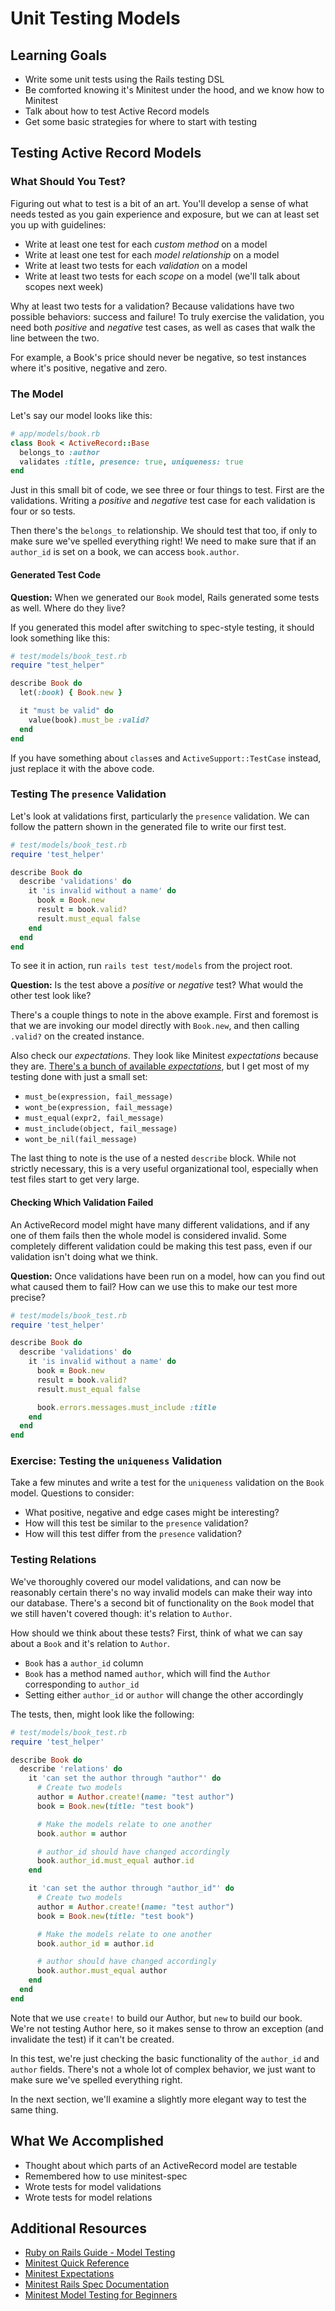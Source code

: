 # Unit Testing Models

## Learning Goals
- Write some unit tests using the Rails testing DSL
- Be comforted knowing it's Minitest under the hood, and we know how to Minitest
- Talk about how to test Active Record models
- Get some basic strategies for where to start with testing

## Testing Active Record Models

### What Should You Test?

Figuring out what to test is a bit of an art. You'll develop a sense of what needs tested as you gain experience and exposure, but we can at least set you up with guidelines:

- Write at least one test for each _custom method_ on a model
- Write at least one test for each _model relationship_ on a model
- Write at least two tests for each _validation_ on a model
- Write at least two tests for each _scope_ on a model (we'll talk about scopes next week)

Why at least two tests for a validation? Because validations have two possible behaviors: success and failure! To truly exercise the validation, you need both _positive_ and _negative_ test cases, as well as cases that walk the line between the two.

For example, a Book's price should never be negative, so test instances where it's positive, negative and zero.  

### The Model

Let's say our model looks like this:

```ruby
# app/models/book.rb
class Book < ActiveRecord::Base
  belongs_to :author
  validates :title, presence: true, uniqueness: true
end
```

Just in this small bit of code, we see three or four things to test. First are the validations. Writing a _positive_ and _negative_ test case for each validation is four or so tests.

Then there's the `belongs_to` relationship. We should test that too, if only to make sure we've spelled everything right! We need to make sure that if an `author_id` is set on a book, we can access `book.author`.

#### Generated Test Code

**Question:** When we generated our `Book` model, Rails generated some tests as well. Where do they live?

If you generated this model after switching to spec-style testing, it should look something like this:

```ruby
# test/models/book_test.rb
require "test_helper"

describe Book do
  let(:book) { Book.new }

  it "must be valid" do
    value(book).must_be :valid?
  end
end
```

If you have something about `class`es and `ActiveSupport::TestCase` instead, just replace it with the above code.

### Testing The `presence` Validation

Let's look at validations first, particularly the `presence` validation. We can follow the pattern shown in the generated file to write our first test.

```ruby
# test/models/book_test.rb
require 'test_helper'

describe Book do
  describe 'validations' do
    it 'is invalid without a name' do
      book = Book.new
      result = book.valid?
      result.must_equal false
    end
  end
end
```

To see it in action, run `rails test test/models` from the project root.

**Question:** Is the test above a _positive_ or _negative_ test? What would the other test look like?

There's a couple things to note in the above example. First and foremost is that we are invoking our model directly with `Book.new`, and then calling `.valid?` on the created instance.

Also check our _expectations_. They look like Minitest _expectations_ because they are. [There's a bunch of available _expectations_](http://ruby-doc.org/stdlib-trunk/libdoc/minitest/spec/rdoc/MiniTest/Expectations.html), but I get most of my testing done with just a small set:

- `must_be(expression, fail_message)`
- `wont_be(expression, fail_message)`
- `must_equal(expr2, fail_message)`
- `must_include(object, fail_message)`
- `wont_be_nil(fail_message)`

The last thing to note is the use of a nested `describe` block. While not strictly necessary, this is a very useful organizational tool, especially when test files start to get very large.

#### Checking Which Validation Failed

An ActiveRecord model might have many different validations, and if any one of them fails then the whole model is considered invalid. Some completely different validation could be making this test pass, even if our validation isn't doing what we think.

**Question:** Once validations have been run on a model, how can you find out what caused them to fail? How can we use this to make our test more precise?

```ruby
# test/models/book_test.rb
require 'test_helper'

describe Book do
  describe 'validations' do
    it 'is invalid without a name' do
      book = Book.new
      result = book.valid?
      result.must_equal false

      book.errors.messages.must_include :title
    end
  end
end
```

### Exercise: Testing the `uniqueness` Validation

Take a few minutes and write a test for the `uniqueness` validation on the `Book` model. Questions to consider:
- What positive, negative and edge cases might be interesting?
- How will this test be similar to the `presence` validation?
- How will this test differ from the `presence` validation?

### Testing Relations

We've thoroughly covered our model validations, and can now be reasonably certain there's no way invalid models can make their way into our database. There's a second bit of functionality on the `Book` model that we still haven't covered though: it's relation to `Author`.

How should we think about these tests? First, think of what we can say about a `Book` and it's relation to `Author`.

- `Book` has a `author_id` column
- `Book` has a method named `author`, which will find the `Author` corresponding to `author_id`
- Setting either `author_id` or `author` will change the other accordingly

The tests, then, might look like the following:

```ruby
# test/models/book_test.rb
require 'test_helper'

describe Book do
  describe 'relations' do
    it 'can set the author through "author"' do
      # Create two models
      author = Author.create!(name: "test author")
      book = Book.new(title: "test book")

      # Make the models relate to one another
      book.author = author

      # author_id should have changed accordingly
      book.author_id.must_equal author.id
    end

    it 'can set the author through "author_id"' do
      # Create two models
      author = Author.create!(name: "test author")
      book = Book.new(title: "test book")

      # Make the models relate to one another
      book.author_id = author.id

      # author should have changed accordingly
      book.author.must_equal author
    end
  end
end
```

Note that we use `create!` to build our Author, but `new` to build our book. We're not testing Author here, so it makes sense to throw an exception (and invalidate the test) if it can't be created.

In this test, we're just checking the basic functionality of the `author_id` and `author` fields. There's not a whole lot of complex behavior, we just want to make sure we've spelled everything right.

In the next section, we'll examine a slightly more elegant way to test the same thing.

## What We Accomplished
- Thought about which parts of an ActiveRecord model are testable
- Remembered how to use minitest-spec
- Wrote tests for model validations
- Wrote tests for model relations

## Additional Resources
- [Ruby on Rails Guide - Model Testing](http://guides.rubyonrails.org/testing.html#model-testing)
- [Minitest Quick Reference](http://www.mattsears.com/articles/2011/12/10/minitest-quick-reference/)
- [Minitest Expectations](http://ruby-doc.org/stdlib-trunk/libdoc/minitest/spec/rdoc/MiniTest/Expectations.html)
- [Minitest Rails Spec Documentation](http://blowmage.com/minitest-rails/)
- [Minitest Model Testing for Beginners](http://buildingrails.com/a/rails_unit_testing_with_minitest_for_beginners)
